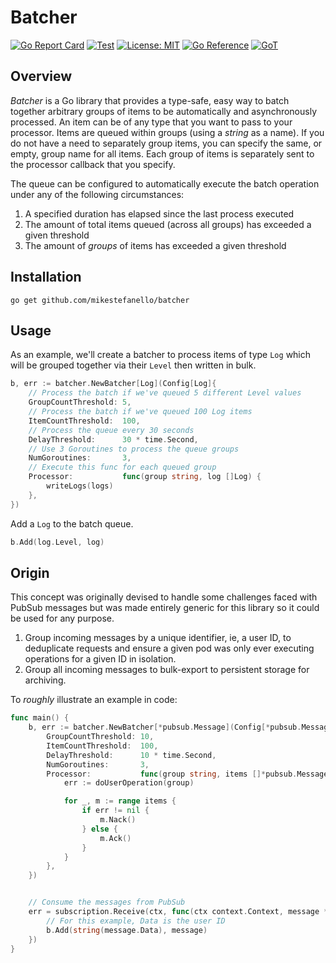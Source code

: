# Batcher

[![Go Report Card](https://goreportcard.com/badge/github.com/mikestefanello/batcher)](https://goreportcard.com/report/github.com/mikestefanello/batcher)
[![Test](https://github.com/mikestefanello/batcher/actions/workflows/test.yml/badge.svg)](https://github.com/mikestefanello/batcher/actions/workflows/test.yml)
[![License: MIT](https://img.shields.io/badge/License-MIT-yellow.svg)](https://opensource.org/licenses/MIT)
[![Go Reference](https://pkg.go.dev/badge/github.com/mikestefanello/batcher.svg)](https://pkg.go.dev/github.com/mikestefanello/batcher)
[![GoT](https://img.shields.io/badge/Made%20with-Go-1f425f.svg)](https://go.dev)

## Overview

_Batcher_ is a Go library that provides a type-safe, easy way to batch together arbitrary groups of items to be automatically and asynchronously processed. An item can be of any type that you want to pass to your processor. Items are queued within groups (using a _string_ as a name). If you do not have a need to separately group items, you can specify the same, or empty, group name for all items. Each group of items is separately sent to the processor callback that you specify.

The queue can be configured to automatically execute the batch operation under any of the following circumstances:
1) A specified duration has elapsed since the last process executed
2) The amount of total items queued (across all groups) has exceeded a given threshold
3) The amount of _groups_ of items has exceeded a given threshold

## Installation

`go get github.com/mikestefanello/batcher`

## Usage

As an example, we'll create a batcher to process items of type `Log` which will be grouped together via their `Level` then written in bulk.

```go
b, err := batcher.NewBatcher[Log](Config[Log]{
    // Process the batch if we've queued 5 different Level values
    GroupCountThreshold: 5,
    // Process the batch if we've queued 100 Log items
    ItemCountThreshold:  100,
    // Process the queue every 30 seconds
    DelayThreshold:      30 * time.Second,
    // Use 3 Goroutines to process the queue groups
    NumGoroutines:       3,
    // Execute this func for each queued group
    Processor:           func(group string, log []Log) {
        writeLogs(logs)
    },
})
```

Add a `Log` to the batch queue.

```go
b.Add(log.Level, log)
```

## Origin

This concept was originally devised to handle some challenges faced with PubSub messages but was made entirely generic for this library so it could be used for any purpose.
1) Group incoming messages by a unique identifier, ie, a user ID, to deduplicate requests and ensure a given pod was only ever executing operations for a given ID in isolation.
2) Group all incoming messages to bulk-export to persistent storage for archiving.

To _roughly_ illustrate an example in code:

```go
func main() {
    b, err := batcher.NewBatcher[*pubsub.Message](Config[*pubsub.Message]{
        GroupCountThreshold: 10,
        ItemCountThreshold:  100,
        DelayThreshold:      10 * time.Second,
        NumGoroutines:       3,
        Processor:           func(group string, items []*pubsub.Message) {
            err := doUserOperation(group)

            for _, m := range items {
                if err != nil {
                    m.Nack()
                } else {
                    m.Ack()
                }
            }
        },
    })


    // Consume the messages from PubSub
    err = subscription.Receive(ctx, func(ctx context.Context, message *pubsub.Message) {
        // For this example, Data is the user ID
        b.Add(string(message.Data), message)
    })
}
```